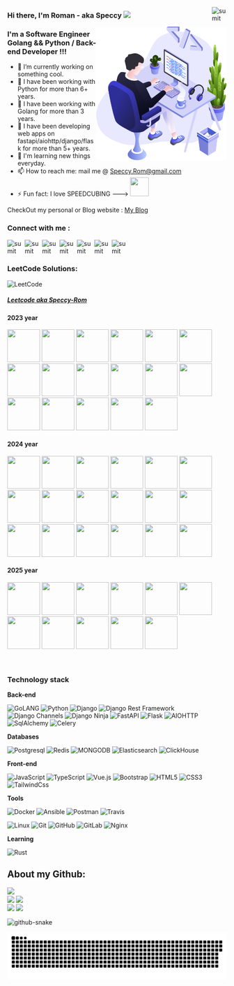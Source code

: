 [<img align="right" alt="sumit" width="34px" src="https://img.icons8.com/bubbles/50/000000/like.png"/>](https://Speccy-Rom.github.io)

### Hi there, I'm Roman - aka Speccy <img src="https://media.giphy.com/media/hvRJCLFzcasrR4ia7z/giphy.gif" width="40">

 
<img align="right" src="https://github.com/Speccy-Rom/Speccy-Rom/blob/main/illustration.png" width="300"/>

### I'm a Software Engineer Golang && Python / Back-end Developer !!!

- 🔭 I’m currently working on something cool.
- 🌱 I have been working with Python for more than 6+ years.
- 🌱 I have been working with Golang for more than 3 years.
- 🤔 I have been developing web apps on fastapi/aiohttp/django/flask for more than 5+ years.
- 👯 I'm learning new things everyday.
- 📫 How to reach me: mail me @ Speccy.Rom@gmail.com
- ⚡ Fun fact: I love SPEEDCUBING --->  <img src="https://media.giphy.com/media/5qDI4MXF3gOmGuFUCP/giphy.gif" width="43" height="43">

CheckOut my personal or Blog website  :  [My Blog](https://web-cpv.ru/)

### Connect with me :

[<img align="left" alt="sumit" width="40px" src="https://img.icons8.com/bubbles/50/000000/instagram-new.png"/>](https://career.habr.com/speccy13)
[<img align="left" alt="sumit" width="40px" src="https://img.icons8.com/bubbles/50/000000/linkedin.png"/>]([https://www.linkedin.cn/in/roman-spiridonov-8b75891a2/)
[<img align="left" alt="sumit" width="40px" src="https://img.icons8.com/bubbles/50/000000/github.png"/>](https://github.com/Speccy-Rom)
[<img align="left" alt="sumit" width="40px" src="https://img.icons8.com/bubbles/50/000000/youtube-play.png"/>](https://www.youtube.com/channel/UClJzWfGWuGJL2t-3dYKcHTA)
[<img align="left" alt="sumit" width="40px" src="https://img.icons8.com/bubbles/50/000000/medium-new.png"/>](https://medium.com/@speccy.rom)
[<img align="left" alt="sumit" width="40px" src="https://img.icons8.com/carbon-copy/100/000000/linkedin.png"/>](https://inblog.in/@speccyrom)
[<img align="left" alt="sumit" width="34px" src="https://img.icons8.com/windows/32/000000/kaggle.png"/>](https://www.kaggle.com/speccyrom)

<br />
<br />

### LeetCode Solutions:
<div align="left">
<img src="https://i.imgur.com/IsS5xkZ.png" width="75" title="LeetCode" alt="LeetCode" />
<h5><a href="https://leetcode.com/Speccy-Rom/">Leetcode aka Speccy-Rom</a></h5>
 </div>
 
#### 2023 year
<div align="left">
<img src="https://leetcode.com/static/images/badges/dcc-2023-1.png" width="75" height="75" />
<img src="https://leetcode.com/static/images/badges/dcc-2023-2.png" width="75" height="75" />
<img src="https://leetcode.com/static/images/badges/dcc-2023-3.png" width="75" height="75" />
<img src="https://leetcode.com/static/images/badges/dcc-2023-4.png" width="75" height="75" />
<img src="https://leetcode.com/static/images/badges/dcc-2023-5.png" width="75" height="75" />
<img src="https://leetcode.com/static/images/badges/dcc-2023-6.png" width="75" height="75" />
<img src="https://leetcode.com/static/images/badges/dcc-2023-7.png" width="75" height="75" />
<img src="https://leetcode.com/static/images/badges/dcc-2023-8.png" width="75" height="75" />
<img src="https://leetcode.com/static/images/badges/dcc-2023-9.png" width="75" height="75" />
<img src="https://leetcode.com/static/images/badges/dcc-2023-10.png" width="75" height="75" />
<img src="https://leetcode.com/static/images/badges/dcc-2023-11.png" width="75" height="75" />
<img src="https://leetcode.com/static/images/badges/dcc-2023-12.png" width="75" height="75" />
<img src="https://assets.leetcode.com/static_assets/marketing/lg50.png" width="75" height="75" />
<img src="https://assets.leetcode.com/static_assets/marketing/lg100.png" width="75" height="75" />
<img src="https://assets.leetcode.com/static_assets/marketing/lg200.png" width="75" height="75" />
<img src="https://assets.leetcode.com/static_assets/marketing/lg365.png" width="75" height="75" />
<img src="https://assets.leetcode.com/static_assets/marketing/lg2023.png" width="75" height="75" />
</div>

#### 2024 year
<div align="left">
<img src="https://leetcode.com/static/images/badges/dcc-2024-1.png" width="75" height="75" />
<img src="https://leetcode.com/static/images/badges/dcc-2024-2.png" width="75" height="75" />
<img src="https://leetcode.com/static/images/badges/dcc-2024-3.png" width="75" height="75" />
<img src="https://leetcode.com/static/images/badges/dcc-2024-4.png" width="75" height="75" />
<img src="https://leetcode.com/static/images/badges/dcc-2024-5.png" width="75" height="75" />
<img src="https://leetcode.com/static/images/badges/dcc-2024-6.png" width="75" height="75" />
<img src="https://leetcode.com/static/images/badges/dcc-2024-7.png" width="75" height="75" />
<img src="https://leetcode.com/static/images/badges/dcc-2024-8.png" width="75" height="75" />
<img src="https://leetcode.com/static/images/badges/dcc-2024-9.png" width="75" height="75" />
<img src="https://leetcode.com/static/images/badges/dcc-2024-10.png" width="75" height="75" />
<img src="https://leetcode.com/static/images/badges/dcc-2024-11.png" width="75" height="75" />
<img src="https://leetcode.com/static/images/badges/dcc-2024-12.png" width="75" height="75" />
<img src="https://assets.leetcode.com/static_assets/marketing/2024-50-lg.png" width="75" height="75" />
<img src="https://assets.leetcode.com/static_assets/marketing/2024-100-lg.png" width="75" height="75" />
<img src="https://assets.leetcode.com/static_assets/marketing/2024-200-lg.png" width="75" height="75" />
<img src="https://assets.leetcode.com/static_assets/marketing/lg365.png" width="75" height="75" />
<img src="https://assets.leetcode.com/static_assets/marketing/2024-lg.png" width="75" height="75" />
<img src="https://assets.leetcode.com/static_assets/marketing/lg500.png" width="75" height="75" />


#### 2025 year
</div>
<div align="left">
<img src="https://leetcode.com/static/images/badges/dcc-2025-1.png" width="75" height="75" />
<img src="https://leetcode.com/static/images/badges/dcc-2025-2.png" width="75" height="75" />
<img src="https://leetcode.com/static/images/badges/dcc-2025-3.png" width="75" height="75" />
<img src="https://leetcode.com/static/images/badges/dcc-2025-4.png" width="75" height="75" />
<img src="https://leetcode.com/static/images/badges/dcc-2025-5.png" width="75" height="75" />
<img src="https://leetcode.com/static/images/badges/dcc-2025-6.png" width="75" height="75" />
<img src="https://leetcode.com/static/images/badges/dcc-2025-7.png" width="75" height="75" />
<img src="https://leetcode.com/static/images/badges/dcc-2025-8.png" width="75" height="75" />
<img src="https://assets.leetcode.com/static_assets/others/lg50.png" width="75" height="75" />
<img src="https://assets.leetcode.com/static_assets/others/lg100.png" width="75" height="75" />
<img src="https://assets.leetcode.com/static_assets/others/lg200.png" width="75" height="75" />


</div>
 
<br />
<br />

### Technology stack

**Back-end**

![GoLANG](https://img.shields.io/badge/-GOLANG-grey?style=flat-square&logo=go)
![Python](https://img.shields.io/badge/-Python-black?style=flat-square&logo=Python)
![Django](https://img.shields.io/badge/-Django-0aad48?style=flat-square&logo=Django)
![Django Rest Framework](https://img.shields.io/badge/DRF-red?style=flat-square&logo=Django)
![Django Channels](https://img.shields.io/badge/-Django_Channels-46a2f1?style=flat-square&logo=Django)
![Django Ninja](https://img.shields.io/badge/-Django_Ninja-%234B32C3?style=flat-square&logo=Django)
![FastAPI](https://img.shields.io/badge/-FastAPI-%2300C7B7?style=flat-square&logo=FastAPI)
![Flask](https://img.shields.io/badge/-Flask-%232c3e50?style=flat-square&logo=Flask)
![AIOHTTP](https://img.shields.io/badge/-AIOHTTP-DD0031?style=flat-square&logo=AIOHTTP)
![SqlAlchemy](https://img.shields.io/badge/-SqlAlchemy-FCA121?style=flat-square&logo=SqlAlchemy)
![Celery](https://img.shields.io/badge/-Celery-%2300C7B7?style=flat-square&logo=Celery)

**Databases**

![Postgresql](https://img.shields.io/badge/-Postgresql-%232c3e50?style=flat-square&logo=Postgresql)
![Redis](https://img.shields.io/badge/-Redis-FCA121?style=flat-square&logo=Redis)
![MONGODB](https://img.shields.io/badge/-MONGODB-52C72B?style=flat-square&logo=MONGODB)
![Elasticsearch](https://img.shields.io/badge/-Elasticsearch-F04E97?style=flat-square&logo=Elasticsearch)
![ClickHouse](https://img.shields.io/badge/-ClickHouse-FACD46?style=flat-square&logo=ClickHouse)


**Front-end**

![JavaScript](https://img.shields.io/badge/-JavaScript-%23F7DF1C?style=flat-square&logo=javascript&logoColor=000000&labelColor=%23F7DF1C&color=%23FFCE5A)
![TypeScript](https://img.shields.io/badge/-TypeScript-007ACC?style=flat-square&logo=typescript&logoColor=white)
![Vue.js](https://img.shields.io/badge/-Vue.js-%232c3e50?style=flat-square&logo=vue-dot-js)
![Bootstrap](https://img.shields.io/badge/-Bootstrap-573D7C?style=flat-square&logo=Bootstrap&logoColor=whiter)
![HTML5](https://img.shields.io/badge/-HTML5-%23E44D27?style=flat-square&logo=html5&logoColor=ffffff)
![CSS3](https://img.shields.io/badge/-CSS3-%231572B6?style=flat-square&logo=css3)
![TailwindCss](https://img.shields.io/badge/-TailwindCss-%231a202c?style=flat-square&logo=tailwind-css)

**Tools**

![Docker](https://img.shields.io/badge/-Docker-46a2f1?style=flat-square&logo=docker&logoColor=white)
![Ansible](https://img.shields.io/badge/-Ansible-ffce5a?style=flat-square&logo=Ansible)
![Postman](https://img.shields.io/badge/Postman-FCA121?style=flat-square&logo=postman)
![Travis](https://img.shields.io/badge/-Travis-FCA121?style=flat-square&logo=Travis)


![Linux](https://img.shields.io/badge/Linux-black?style=flat-square&logo=linux)
![Git](https://img.shields.io/badge/-Git-black?style=flat-square&logo=git)
![GitHub](https://img.shields.io/badge/-GitHub-181717?style=flat-square&logo=github)
![GitLab](https://img.shields.io/badge/-GitLab-FCA121?style=flat-square&logo=gitlab)
![Nginx](https://img.shields.io/badge/-Nginx-029339?style=flat-square&logo=Nginx)

**Learning**

![Rust](https://img.shields.io/badge/-Rust-grey?style=flat-square&logo=rust)

## About my Github:

![](https://github-profile-summary-cards.vercel.app/api/cards/profile-details?username=speccy-rom&theme=nord_bright) <br>
![](https://github-profile-summary-cards.vercel.app/api/cards/repos-per-language?username=speccy-rom&theme=nord_bright) 
![](https://github-profile-summary-cards.vercel.app/api/cards/most-commit-language?username=speccy-rom&theme=nord_bright) <br>
![](https://github-profile-summary-cards.vercel.app/api/cards/stats?username=speccy-rom&theme=nord_bright) 
![](https://github-profile-summary-cards.vercel.app/api/cards/productive-time?username=speccy-rom&theme=nord_bright)

<picture>
  <source media="(prefers-color-scheme: dark)" srcset="github-snake-dark.svg">
  <source media="(prefers-color-scheme: light)" srcset="github-snake.svg">
  <img alt="github-snake" src="github-snake.svg">
</picture>


<!-- from https://github.com/Platane/snk -->
![Snake Status](./images/github-speccy-snake.svg)
